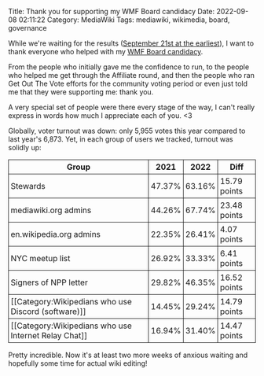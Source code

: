 Title: Thank you for supporting my WMF Board candidacy
Date: 2022-09-08 02:11:22
Category: MediaWiki
Tags: mediawiki, wikimedia, board, governance

While we're waiting for the results ([September 21st at the earliest](https://lists.wikimedia.org/hyperkitty/list/wikimedia-l@lists.wikimedia.org/message/NWTI3KACOSKDFG4V72GHIPINYKV2AU6L/)),
I want to thank everyone who helped with my [WMF Board candidacy](https://meta.wikimedia.org/wiki/Wikimedia_Foundation_elections/2022/Candidates/Kunal_Mehta).

From the people who initially gave me the confidence to run,
to the people who helped me get through the Affiliate round,
and then the people who ran Get Out The Vote efforts for the community voting period or even just told me that they were supporting me: thank you.

A very special set of people were there every stage of the way, I can't
really express in words how much I appreciate each of you. <3

Globally, voter turnout was down: only 5,955 votes this year compared to last
year's 6,873. Yet, in each group of users we tracked, turnout was solidly up:

<style>
    table {
        border-collapse: collapse;
    }
    th, td {
        border: 1px solid;
        padding: .25em;
    }
</style>

<table>
    <thead>
        <tr>
            <th>Group</th>
            <th>2021</th>
            <th>2022</th>
            <th>Diff</th>
        </tr>
    </thead>
    <tbody>
        <tr>
            <td>Stewards</td>
            <td>47.37%</td>
            <td>63.16%</td>
            <td>15.79 points</td>
        </tr>
        <tr>
            <td>mediawiki.org admins</td>
            <td>44.26%</td>
            <td>67.74%</td>
            <td>23.48 points</td>
        </tr>
        <tr>
            <td>en.wikipedia.org admins</td>
            <td>22.35%</td>
            <td>26.41%</td>
            <td>4.07 points</td>
        </tr>
        <tr>
            <td>NYC meetup list</td>
            <td>26.92%</td>
            <td>33.33%</td>
            <td>6.41 points</td>
        </tr>
        <tr>
            <td>Signers of NPP letter</td>
            <td>29.82%</td>
            <td>46.35%</td>
            <td>16.52 points</td>
        </tr>
        <tr>
            <td>[[Category:Wikipedians who use Discord (software)]]</td>
            <td>14.45%</td>
            <td>29.24%</td>
            <td>14.79 points</td>
        </tr>
        <tr>
            <td>[[Category:Wikipedians who use Internet Relay Chat]]</td>
            <td>16.94%</td>
            <td>31.40%</td>
            <td>14.47 points</td>
        </tr>  
    </tbody>
</table>

Pretty incredible. Now it's at least two more weeks of anxious waiting and hopefully
some time for actual wiki editing!
